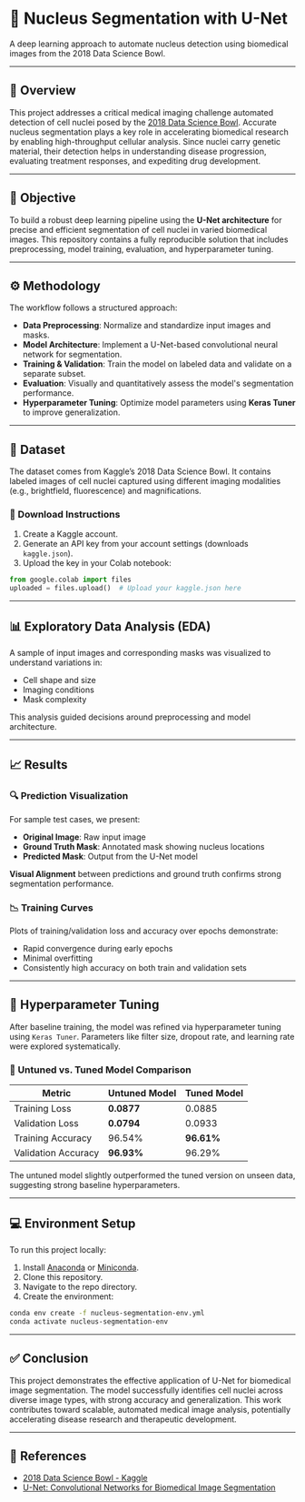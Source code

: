 # 🧬 Nucleus Segmentation with U-Net  
A deep learning approach to automate nucleus detection using biomedical images from the 2018 Data Science Bowl.

---

## 📌 Overview

This project addresses a critical medical imaging challenge automated detection of cell nuclei posed by the [2018 Data Science Bowl](https://www.kaggle.com/c/data-science-bowl-2018). Accurate nucleus segmentation plays a key role in accelerating biomedical research by enabling high-throughput cellular analysis. Since nuclei carry genetic material, their detection helps in understanding disease progression, evaluating treatment responses, and expediting drug development.

---

## 🎯 Objective

To build a robust deep learning pipeline using the **U-Net architecture** for precise and efficient segmentation of cell nuclei in varied biomedical images. This repository contains a fully reproducible solution that includes preprocessing, model training, evaluation, and hyperparameter tuning.

---

## ⚙️ Methodology

The workflow follows a structured approach:

- **Data Preprocessing**: Normalize and standardize input images and masks.  
- **Model Architecture**: Implement a U-Net-based convolutional neural network for segmentation.  
- **Training & Validation**: Train the model on labeled data and validate on a separate subset.  
- **Evaluation**: Visually and quantitatively assess the model's segmentation performance.  
- **Hyperparameter Tuning**: Optimize model parameters using **Keras Tuner** to improve generalization.

---

## 📂 Dataset

The dataset comes from Kaggle’s 2018 Data Science Bowl. It contains labeled images of cell nuclei captured using different imaging modalities (e.g., brightfield, fluorescence) and magnifications.

### 🔽 Download Instructions

1. Create a Kaggle account.
2. Generate an API key from your account settings (downloads `kaggle.json`).
3. Upload the key in your Colab notebook:

```python
from google.colab import files
uploaded = files.upload()  # Upload your kaggle.json here
```

---

## 📊 Exploratory Data Analysis (EDA)

A sample of input images and corresponding masks was visualized to understand variations in:

- Cell shape and size  
- Imaging conditions  
- Mask complexity

This analysis guided decisions around preprocessing and model architecture.

---

## 📈 Results

### 🔍 Prediction Visualization

For sample test cases, we present:

- **Original Image**: Raw input image  
- **Ground Truth Mask**: Annotated mask showing nucleus locations  
- **Predicted Mask**: Output from the U-Net model

**Visual Alignment** between predictions and ground truth confirms strong segmentation performance.

### 📉 Training Curves

Plots of training/validation loss and accuracy over epochs demonstrate:

- Rapid convergence during early epochs  
- Minimal overfitting  
- Consistently high accuracy on both train and validation sets

---

## 🧪 Hyperparameter Tuning

After baseline training, the model was refined via hyperparameter tuning using `Keras Tuner`. Parameters like filter size, dropout rate, and learning rate were explored systematically.

### 🔄 Untuned vs. Tuned Model Comparison

| Metric              | Untuned Model | Tuned Model   |
|---------------------|---------------|---------------|
| Training Loss       | **0.0877**    | 0.0885        |
| Validation Loss     | **0.0794**    | 0.0933        |
| Training Accuracy   | 96.54%        | **96.61%**    |
| Validation Accuracy | **96.93%**    | 96.29%        |

The untuned model slightly outperformed the tuned version on unseen data, suggesting strong baseline hyperparameters.

---

## 💻 Environment Setup

To run this project locally:

1. Install [Anaconda](https://www.anaconda.com/) or [Miniconda](https://docs.conda.io/en/latest/miniconda.html).
2. Clone this repository.
3. Navigate to the repo directory.
4. Create the environment:

```bash
conda env create -f nucleus-segmentation-env.yml
conda activate nucleus-segmentation-env
```

---

## ✅ Conclusion

This project demonstrates the effective application of U-Net for biomedical image segmentation. The model successfully identifies cell nuclei across diverse image types, with strong accuracy and generalization. This work contributes toward scalable, automated medical image analysis, potentially accelerating disease research and therapeutic development.

---

## 📎 References

- [2018 Data Science Bowl - Kaggle](https://www.kaggle.com/c/data-science-bowl-2018)
- [U-Net: Convolutional Networks for Biomedical Image Segmentation](https://arxiv.org/abs/1505.04597)
